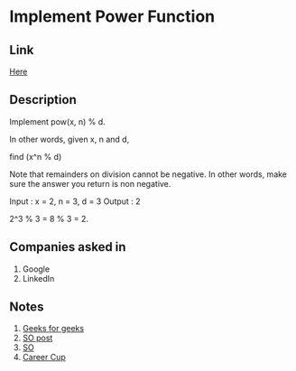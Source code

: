 # Implement Power Function

## Link

[Here](https://www.interviewbit.com/problems/implement-power-function/)

## Description

Implement pow(x, n) % d.

In other words, given x, n and d,

find (x^n % d)

Note that remainders on division cannot be negative.
In other words, make sure the answer you return is non negative.

Input : x = 2, n = 3, d = 3
Output : 2

2^3 % 3 = 8 % 3 = 2.

## Companies asked in

1. Google
1. LinkedIn

## Notes

1. [Geeks for geeks](http://www.geeksforgeeks.org/write-a-c-program-to-calculate-powxn/)
1. [SO post](https://stackoverflow.com/questions/101439/the-most-efficient-way-to-implement-an-integer-based-power-function-powint-int)
1. [SO](https://stackoverflow.com/questions/2177781/how-to-calculate-modulus-of-large-numbers)
1. [Career Cup](https://www.careercup.com/question?id=22767685)

